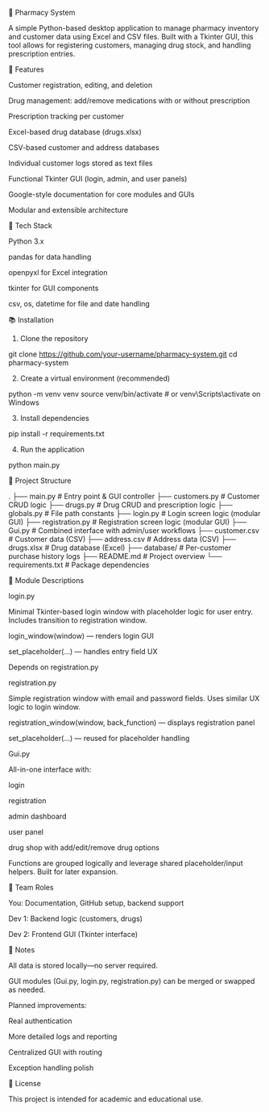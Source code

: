 🧪 Pharmacy System

A simple Python-based desktop application to manage pharmacy inventory and customer data using Excel and CSV files. Built with a Tkinter GUI, this tool allows for registering customers, managing drug stock, and handling prescription entries.

🚀 Features

Customer registration, editing, and deletion

Drug management: add/remove medications with or without prescription

Prescription tracking per customer

Excel-based drug database (drugs.xlsx)

CSV-based customer and address databases

Individual customer logs stored as text files

Functional Tkinter GUI (login, admin, and user panels)

Google-style documentation for core modules and GUIs

Modular and extensible architecture

🧠 Tech Stack

Python 3.x

pandas for data handling

openpyxl for Excel integration

tkinter for GUI components

csv, os, datetime for file and date handling

📚 Installation

1. Clone the repository

git clone https://github.com/your-username/pharmacy-system.git
cd pharmacy-system

2. Create a virtual environment (recommended)

python -m venv venv
source venv/bin/activate  # or venv\Scripts\activate on Windows

3. Install dependencies

pip install -r requirements.txt

4. Run the application

python main.py

📂 Project Structure

.
├── main.py           # Entry point & GUI controller
├── customers.py      # Customer CRUD logic
├── drugs.py          # Drug CRUD and prescription logic
├── globals.py        # File path constants
├── login.py          # Login screen logic (modular GUI)
├── registration.py   # Registration screen logic (modular GUI)
├── Gui.py            # Combined interface with admin/user workflows
├── customer.csv      # Customer data (CSV)
├── address.csv       # Address data (CSV)
├── drugs.xlsx        # Drug database (Excel)
├── database/         # Per-customer purchase history logs
├── README.md         # Project overview
└── requirements.txt  # Package dependencies

📄 Module Descriptions

login.py

Minimal Tkinter-based login window with placeholder logic for user entry. Includes transition to registration window.

login_window(window) — renders login GUI

set_placeholder(...) — handles entry field UX

Depends on registration.py

registration.py

Simple registration window with email and password fields. Uses similar UX logic to login window.

registration_window(window, back_function) — displays registration panel

set_placeholder(...) — reused for placeholder handling

Gui.py

All-in-one interface with:

login

registration

admin dashboard

user panel

drug shop with add/edit/remove drug options

Functions are grouped logically and leverage shared placeholder/input helpers. Built for later expansion.

👥 Team Roles

You: Documentation, GitHub setup, backend support

Dev 1: Backend logic (customers, drugs)

Dev 2: Frontend GUI (Tkinter interface)

📝 Notes

All data is stored locally—no server required.

GUI modules (Gui.py, login.py, registration.py) can be merged or swapped as needed.

Planned improvements:

Real authentication

More detailed logs and reporting

Centralized GUI with routing

Exception handling polish

📌 License

This project is intended for academic and educational use.